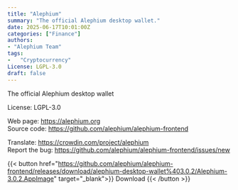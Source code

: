 ```yaml
---
title: "Alephium"
summary: "The official Alephium desktop wallet."
date: 2025-06-17T10:01:00Z
categories: ["Finance"]
authors:
- "Alephium Team"
tags: 
-   "Cryptocurrency"
License: LGPL-3.0
draft: false
---
```


The official Alephium desktop wallet

License: LGPL-3.0

Web page: <https://alephium.org>  
Source code: <https://github.com/alephium/alephium-frontend>

Translate: <https://crowdin.com/project/alephium>  
Report the bug: <https://github.com/alephium/alephium-frontend/issues/new>  

{{< button href="https://github.com/alephium/alephium-frontend/releases/download/alephium-desktop-wallet%403.0.2/Alephium-3.0.2.AppImage" target="_blank">}}
Download
{{< /button >}}
